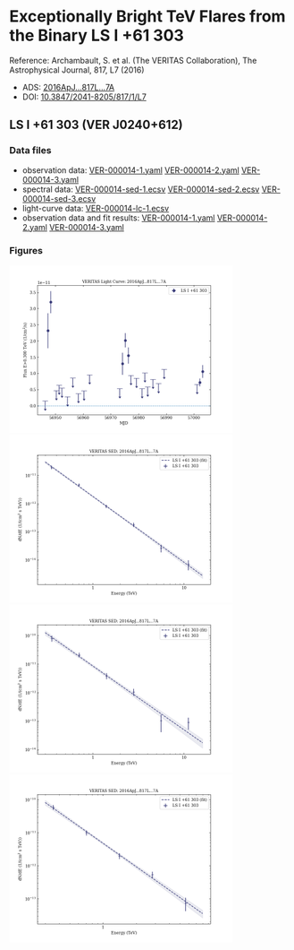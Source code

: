 # Exceptionally Bright TeV Flares from the Binary LS I +61 303

Reference:
Archambault, S. et al. (The VERITAS Collaboration), The Astrophysical Journal, 817, L7 (2016)

- ADS: [2016ApJ...817L...7A](http://adsabs.harvard.edu/abs/2016ApJ...817L...7A)
- DOI: [10.3847/2041-8205/817/1/L7](https://doi.org/10.3847/2041-8205/817/1/L7)

## LS I +61 303 (VER J0240+612)
### Data files

- observation data: [VER-000014-1.yaml](VER-000014-1.yaml)  [VER-000014-2.yaml](VER-000014-2.yaml)  [VER-000014-3.yaml](VER-000014-3.yaml)
- spectral data: [VER-000014-sed-1.ecsv](VER-000014-sed-1.ecsv)  [VER-000014-sed-2.ecsv](VER-000014-sed-2.ecsv)  [VER-000014-sed-3.ecsv](VER-000014-sed-3.ecsv)
- light-curve data: [VER-000014-lc-1.ecsv](VER-000014-lc-1.ecsv)
- observation data and fit results: [VER-000014-1.yaml](VER-000014-1.yaml)  [VER-000014-2.yaml](VER-000014-2.yaml)  [VER-000014-3.yaml](VER-000014-3.yaml)


### Figures

<img src="figures/2016ApJ...817L...7A-VER-14-1-lc.png" alt="drawing" width="400"/>
<img src="figures/2016ApJ...817L...7A-VER-14-1-sed.png" alt="drawing" width="400"/>
<img src="figures/2016ApJ...817L...7A-VER-14-2-sed.png" alt="drawing" width="400"/>
<img src="figures/2016ApJ...817L...7A-VER-14-3-sed.png" alt="drawing" width="400"/>

